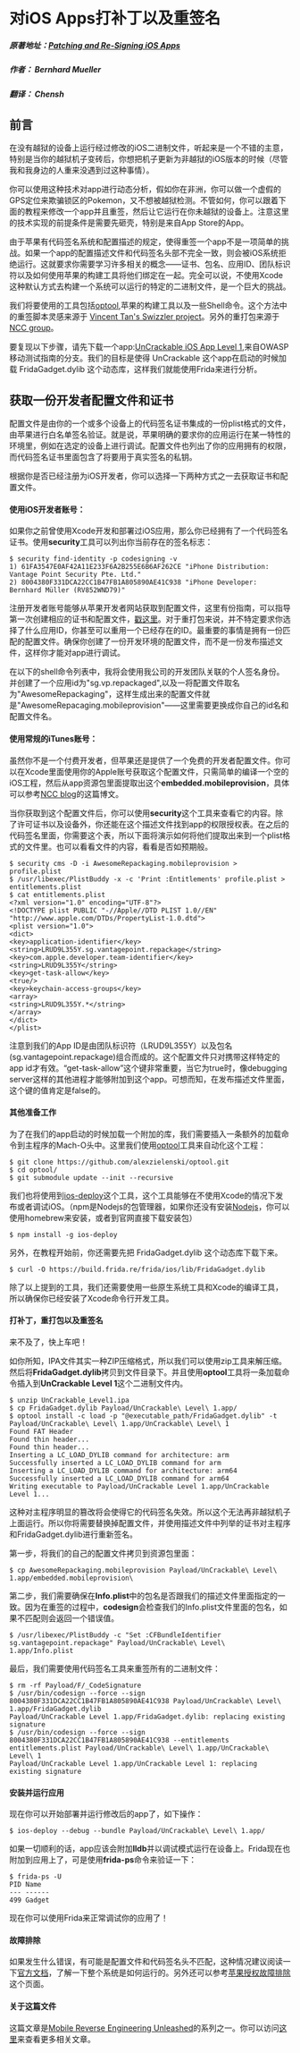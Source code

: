 # 对iOS Apps打补丁以及重签名

##### 原著地址：[Patching and Re-Signing iOS Apps](http://www.vantagepoint.sg/blog/85-patching-and-re-signing-ios-apps)

##### 作者： Bernhard Mueller

##### 翻译： Chensh



## 前言

在没有越狱的设备上运行经过修改的iOS二进制文件，听起来是一个不错的主意，特别是当你的越狱机子变砖后，你想把机子更新为非越狱的iOS版本的时候（尽管我和我身边的人重来没遇到过这种事情）。

你可以使用这种技术对app进行动态分析，假如你在非洲，你可以做一个虚假的GPS定位来欺骗锁区的Pokemon，又不想被越狱检测。不管如何，你可以跟着下面的教程来修改一个app并且重签，然后让它运行在你未越狱的设备上。注意这里的技术实现的前提条件是需要先砸壳，特别是来自App Store的App。



由于苹果有代码签名系统和配置描述的规定，使得重签一个app不是一项简单的挑战。如果一个app的配置描述文件和代码签名头部不完全一致，则会被iOS系统拒绝运行。这就要求你需要学习许多相关的概念——证书、包名、应用ID、团队标识符以及如何使用苹果的构建工具将他们绑定在一起。完全可以说，不使用Xcode这种默认方式去构建一个系统可以运行的特定的二进制文件，是一个巨大的挑战。



我们将要使用的工具包括[optool](https://github.com/alexzielenski/optool),苹果的构建工具以及一些Shell命令。这个方法中的重签脚本灵感来源于 [Vincent Tan's Swizzler project](https://github.com/vtky/Swizzler2/wiki)。另外的重打包来源于[NCC group](https://www.nccgroup.trust/au/about-us/newsroom-and-events/blogs/2016/october/ios-instrumentation-without-jailbreak/)。



要复现以下步骤，请先下载一个app:[UnCrackable iOS App Level 1](https://github.com/OWASP/owasp-mstg/blob/master/Crackmes/iOS/Level_01/UnCrackable_Level1.ipa),来自OWASP移动测试指南的分支。我们的目标是使得 UnCrackable 这个app在启动的时候加载 FridaGadget.dylib 这个动态库，这样我们就能使用Frida来进行分析。



## 获取一份开发者配置文件和证书

配置文件是由你的一个或多个设备上的代码签名证书集成的一份plist格式的文件，由苹果进行白名单签名验证。就是说，苹果明确的要求你的应用运行在某一特性的环境里，例如在选定的设备上进行调试。配置文件也列出了你的应用拥有的权限，而代码签名证书里面包含了将要用于真实签名的私钥。

根据你是否已经注册为iOS开发者，你可以选择一下两种方式之一去获取证书和配置文件。



####  使用iOS开发者账号：

如果你之前曾使用Xcode开发和部署过iOS应用，那么你已经拥有了一个代码签名证书。使用**security**工具可以列出你当前存在的签名标志：



```shell
$ security find-identity -p codesigning -v
1) 61FA3547E0AF42A11E233F6A2B255E6B6AF262CE "iPhone Distribution: Vantage Point Security Pte. Ltd."
2) 8004380F331DCA22CC1B47FB1A805890AE41C938 "iPhone Developer: Bernhard Müller (RV852WND79)"
```



注册开发者账号能够从苹果开发者网站获取到配置文件，这里有份指南，可以指导第一次创建相应的证书和配置文件，[戳这里](https://developer.apple.com/library/content/documentation/IDEs/Conceptual/AppDistributionGuide/MaintainingProfiles/MaintainingProfiles.html)。对于重打包来说，并不特定要求你选择了什么应用ID，你甚至可以重用一个已经存在的ID。最重要的事情是拥有一份匹配的配置文件。确保你创建了一份开发环境的配置文件，而不是一份发布描述文件，这样你才能对app进行调试。



在以下的shell命令列表中，我将会使用我公司的开发团队关联的个人签名身份。并创建了一个应用id为"sg.vp.repackaged",以及一将配置文件取名为"AwesomeRepackaging"，这样生成出来的配置文件就是"AwesomeRepacaging.mobileprovision"——这里需要更换成你自己的id名和配置文件名。



#### 使用常规的iTunes账号：

虽然你不是一个付费开发者，但苹果还是提供了一个免费的开发者配置文件。你可以在Xcode里面使用你的Apple账号获取这个配置文件，只需简单的编译一个空的iOS工程，然后从app资源包里面提取出这个**embedded.mobileprovision**，具体可以参考[NCC blog](https://www.nccgroup.trust/au/about-us/newsroom-and-events/blogs/2016/october/ios-instrumentation-without-jailbreak/)的这篇博文。



当你获取到这个配置文件后，你可以使用**security**这个工具来查看它的内容。除了许可证书以及设备外，你还能在这个描述文件找到app的权限授权表。在之后的代码签名里面，你需要这个表，所以下面将演示如何将他们提取出来到一个plist格式的文件里。也可以看看文件的内容，看看是否如预期般。

```shell
$ security cms -D -i AwesomeRepackaging.mobileprovision > profile.plist
$ /usr/libexec/PlistBuddy -x -c 'Print :Entitlements' profile.plist > entitlements.plist
$ cat entitlements.plist
<?xml version="1.0" encoding="UTF-8"?>
<!DOCTYPE plist PUBLIC "-//Apple//DTD PLIST 1.0//EN" "http://www.apple.com/DTDs/PropertyList-1.0.dtd">
<plist version="1.0">
<dict>
<key>application-identifier</key>
<string>LRUD9L355Y.sg.vantagepoint.repackage</string>
<key>com.apple.developer.team-identifier</key>
<string>LRUD9L355Y</string>
<key>get-task-allow</key>
<true/>
<key>keychain-access-groups</key>
<array>
<string>LRUD9L355Y.*</string>
</array>
</dict>
</plist>
```



注意到我们的App ID是由团队标识符（LRUD9L355Y）以及包名(sg.vantagepoint.repackage)组合而成的。这个配置文件只对携带这样特定的app id才有效。“get-task-allow”这个键非常重要，当它为true时，像debugging server这样的其他进程才能够附加到这个app。可想而知，在发布描述文件里面，这个键的值肯定是false的。



#### 其他准备工作

为了在我们的app启动的时候加载一个附加的库，我们需要插入一条额外的加载命令到主程序的Mach-O头中。这里我们使用[optool](https://github.com/alexzielenski/optool)工具来自动化这个工程：

```shell
$ git clone https://github.com/alexzielenski/optool.git
$ cd optool/
$ git submodule update --init --recursive
```



我们也将使用到[ios-deploy](https://github.com/phonegap/ios-deploy)这个工具，这个工具能够在不使用Xcode的情况下发布或者调试iOS。（npm是Nodejs的包管理器，如果你还没有安装[Nodejs](https://nodejs.org/en/)，你可以使用homebrew来安装，或者到官网直接下载安装包）

```shell
$ npm install -g ios-deploy	
```



另外，在教程开始前，你还需要先把 FridaGadget.dylib 这个动态库下载下来。

```shell
$ curl -O https://build.frida.re/frida/ios/lib/FridaGadget.dylib
```



除了以上提到的工具，我们还需要使用一些原生系统工具和Xcode的编译工具，所以确保你已经安装了Xcode命令行开发工具。



#### 打补丁，重打包以及重签名

来不及了，快上车吧！

如你所知，IPA文件其实一种ZIP压缩格式，所以我们可以使用zip工具来解压缩。然后将**FridaGadget.dylib**拷贝到文件目录下。并且使用**optool**工具将一条加载命令插入到**UnCrackable Level 1**这个二进制文件内。

```shell
$ unzip UnCrackable_Level1.ipa
$ cp FridaGadget.dylib Payload/UnCrackable\ Level\ 1.app/
$ optool install -c load -p "@executable_path/FridaGadget.dylib" -t Payload/UnCrackable\ Level\ 1.app/UnCrackable\ Level\ 1
Found FAT Header
Found thin header...
Found thin header...
Inserting a LC_LOAD_DYLIB command for architecture: arm
Successfully inserted a LC_LOAD_DYLIB command for arm
Inserting a LC_LOAD_DYLIB command for architecture: arm64
Successfully inserted a LC_LOAD_DYLIB command for arm64
Writing executable to Payload/UnCrackable Level 1.app/UnCrackable Level 1...
```



这种对主程序明显的篡改将会使得它的代码签名失效。所以这个无法再非越狱机子上面运行。所以你将需要替换掉配置文件，并使用描述文件中列举的证书对主程序和FridaGadget.dylib进行重新签名。

第一步，将我们的自己的配置文件拷贝到资源包里面：

```shell
$ cp AwesomeRepackaging.mobileprovision Payload/UnCrackable\ Level\ 1.app/embedded.mobileprovision\
```



第二步，我们需要确保在**Info.plist**中的包名是否跟我们的描述文件里面指定的一致。因为在重签的过程中，**codesign**会检查我们的Info.plist文件里面的包名，如果不匹配则会返回一个错误值。

```shell
$ /usr/libexec/PlistBuddy -c "Set :CFBundleIdentifier sg.vantagepoint.repackage" Payload/UnCrackable\ Level\ 1.app/Info.plist
```



最后，我们需要使用代码签名工具来重签所有的二进制文件：

```shell
$ rm -rf Payload/F/_CodeSignature
$ /usr/bin/codesign --force --sign 8004380F331DCA22CC1B47FB1A805890AE41C938 Payload/UnCrackable\ Level\ 1.app/FridaGadget.dylib
Payload/UnCrackable Level 1.app/FridaGadget.dylib: replacing existing signature
$ /usr/bin/codesign --force --sign 8004380F331DCA22CC1B47FB1A805890AE41C938 --entitlements entitlements.plist Payload/UnCrackable\ Level\ 1.app/UnCrackable\ Level\ 1
Payload/UnCrackable Level 1.app/UnCrackable Level 1: replacing existing signature
```



#### 安装并运行应用

现在你可以开始部署并运行修改后的app了，如下操作：

```shell
$ ios-deploy --debug --bundle Payload/UnCrackable\ Level\ 1.app/
```

如果一切顺利的话，app应该会附加**lldb**并以调试模式运行在设备上。Frida现在也附加到应用上了，可是使用**frida-ps**命令来验证一下：

```shell
$ frida-ps -U
PID Name
--- ------
499 Gadget
```

现在你可以使用Frida来正常调试你的应用了！



#### 故障排除

如果发生什么错误，有可能是配置文件和代码签名头不匹配，这种情况建议阅读一下[官方文档](https://developer.apple.com/library/content/documentation/IDEs/Conceptual/AppDistributionGuide/MaintainingProfiles/MaintainingProfiles.html)，了解一下整个系统是如何运行的。另外还可以参考[苹果授权故障排除](http://https//developer.apple.com/library/content/technotes/tn2415/_index.html)这个页面。



#### 关于这篇文件

这篇文章是[Mobile Reverse Engineering Unleashed](safari-reader://www.vantagepoint.sg/blog/83-mobile-reverse-engineering-unleashed)的系列之一。你可以访问[这里](http://www.vantagepoint.sg/blog/categories/17-mobile-reverse-engineering)来查看更多相关文章。

